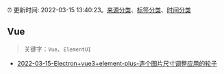 :alarm_clock: 更新时间: 2022-03-15 13:40:23。[来源分类](../README.md)、[标签分类](../TAGS.md)、[时间分类](../TIMELINE.md)

## Vue


> 关键字：`Vue`、`ElementUI`



- [2022-03-15-Electron+vue3+element-plus-造个图片尺寸调整应用的轮子](https://www.v2ex.com/t/840569) 
